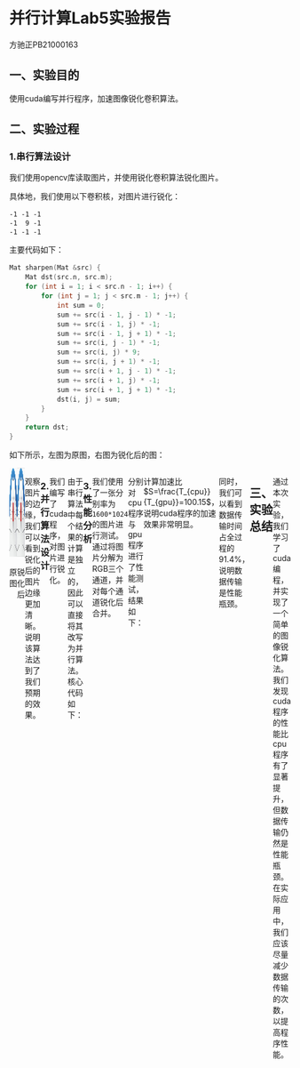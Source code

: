 # 并行计算Lab5实验报告
方驰正PB21000163
## 一、实验目的
使用cuda编写并行程序，加速图像锐化卷积算法。
## 二、实验过程
### 1.串行算法设计
我们使用opencv库读取图片，并使用锐化卷积算法锐化图片。

具体地，我们使用以下卷积核，对图片进行锐化：
```
-1 -1 -1
-1  9 -1
-1 -1 -1
```
主要代码如下：
```cpp
Mat sharpen(Mat &src) {
    Mat dst(src.n, src.m);
    for (int i = 1; i < src.n - 1; i++) {
        for (int j = 1; j < src.m - 1; j++) {
            int sum = 0;
            sum += src(i - 1, j - 1) * -1;
            sum += src(i - 1, j) * -1;
            sum += src(i - 1, j + 1) * -1;
            sum += src(i, j - 1) * -1;
            sum += src(i, j) * 9;
            sum += src(i, j + 1) * -1;
            sum += src(i + 1, j - 1) * -1;
            sum += src(i + 1, j) * -1;
            sum += src(i + 1, j + 1) * -1;
            dst(i, j) = sum;
        }
    }
    return dst;
}
```
如下所示，左图为原图，右图为锐化后的图：
<div style="display: flex; flex-direction: row;">
  <div style="flex: 1;">
    <img src="images.jpg" alt="原图" style="width:250px;height:160px;">
    <p style="text-align: center;">原图</p>
  </div>
  <div style="flex: 1;">
    <img src="result.jpg" alt="锐化后" style="width:250px;height:160px;">
    <p style="text-align: center;">锐化后</p>
</div>


观察图片的边缘，我们可以看到锐化后的图片边缘更加清晰。说明该算法达到了我们预期的效果。

### 2.并行算法设计
我们编写了cuda程序，对图片进行锐化。

由于串行算法中每个结果的计算是独立的，因此可以直接将其改写为并行算法。核心代码如下：
```c++
__global__ void sharpen(int *src, int *dest, int n, int m) {
    int id = blockIdx.x * blockDim.x + threadIdx.x;

    for (int i = id; i < n * m; i += blockDim.x * gridDim.x) {
        int x = i / m;
        int y = i % m;
        if (x > 0 && x < n - 1 && y > 0 && y < m - 1) {
            int sum = 0;
            sum += src[(x - 1) * m + y - 1] * -1;
            sum += src[(x - 1) * m + y] * -1;
            sum += src[(x - 1) * m + y + 1] * -1;
            sum += src[x * m + y - 1] * -1;
            sum += src[x * m + y] * 9;
            sum += src[x * m + y + 1] * -1;
            sum += src[(x + 1) * m + y - 1] * -1;
            sum += src[(x + 1) * m + y] * -1;
            sum += src[(x + 1) * m + y + 1] * -1;
            dest[x * m + y] = sum;
        }
    }
}
```
### 3.性能分析
我们使用了一张分别率为`1600*1024`的图片进行测试。通过将图片分解为RGB三个通道，并对每个通道锐化后合并。

分别对cpu程序与gpu程序进行了性能测试，结果如下：
```
CPU time: 0.064649

CPU copy to GPU time: 0.002563s
GPU time: 0.000646s
GPU copy to CPU time: 0.004274s
```
计算加速比$S=\frac{T_{cpu}}{T_{gpu}}=100.15$，说明cuda程序的加速效果非常明显。

同时，我们可以看到数据传输时间占全过程的91.4%，说明数据传输是性能瓶颈。
## 三、实验总结
通过本次实验，我们学习了cuda编程，并实现了一个简单的图像锐化算法。我们发现cuda程序的性能比cpu程序有了显著提升，但数据传输仍然是性能瓶颈。在实际应用中，我们应该尽量减少数据传输的次数，以提高程序性能。